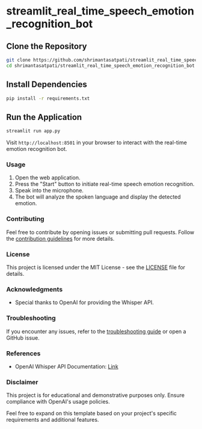 # streamlit_real_time_speech_emotion_recognition_bot
## Clone the Repository
```bash
git clone https://github.com/shrimantasatpati/streamlit_real_time_speech_emotion_recognition_bot
cd shrimantasatpati/streamlit_real_time_speech_emotion_recognition_bot
```

## Install Dependencies
```bash
pip install -r requirements.txt
```

## Run the Application
```bash
streamlit run app.py
```

Visit `http://localhost:8501` in your browser to interact with the real-time emotion recognition bot.

### Usage

1. Open the web application.
2. Press the "Start" button to initiate real-time speech emotion recognition.
3. Speak into the microphone.
4. The bot will analyze the spoken language and display the detected emotion.

### Contributing
Feel free to contribute by opening issues or submitting pull requests. Follow the [contribution guidelines](CONTRIBUTING.md) for more details.

### License
This project is licensed under the MIT License - see the [LICENSE](LICENSE) file for details.

### Acknowledgments
- Special thanks to OpenAI for providing the Whisper API.

### Troubleshooting
If you encounter any issues, refer to the [troubleshooting guide](TROUBLESHOOTING.md) or open a GitHub issue.

### References
- OpenAI Whisper API Documentation: [Link](https://platform.openai.com/docs/api-reference/whisper)

### Disclaimer
This project is for educational and demonstrative purposes only. Ensure compliance with OpenAI's usage policies.

Feel free to expand on this template based on your project's specific requirements and additional features.
